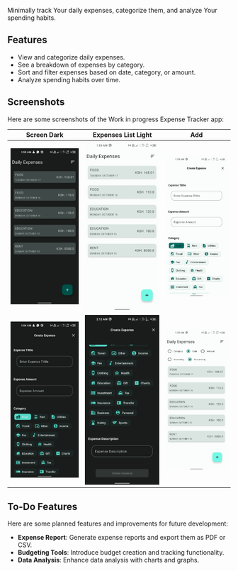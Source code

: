 Minimally track Your daily expenses, categorize them, and analyze Your spending habits.

## Features

- View and categorize daily expenses.
- See a breakdown of expenses by category.
- Sort and filter expenses based on date, category, or amount.
- Analyze spending habits over time.

## Screenshots

Here are some screenshots of the Work in progress Expense Tracker app:

| Screen Dark                                                                     | Expenses List  Light                                                 | Add                                                                |
|---------------------------------------------------------------------------------|----------------------------------------------------------------------|--------------------------------------------------------------------|
| ![Categorized Expenses dark](app/src/main/res/raw/expenses_catgorized_dark.png) | ![Expenses List](app/src/main/res/raw/expenses_catgorizedbydate.png) | ![Category Breakdown](/app/src/main/res/raw/add_expense_light.png) |
| ![add_expense_dark1](app/src/main/res/raw/add_expense_dark1.png)                | ![add_expense_dark](app/src/main/res/raw/add_expense_dark.png)       | ![Add ExpenseLight](app/src/main/res/raw/oder_section_light.png)   |

## To-Do Features

Here are some planned features and improvements for future development:

- **Expense Report**: Generate expense reports and export them as PDF or CSV.
- **Budgeting Tools**: Introduce budget creation and tracking functionality.
- **Data Analysis**: Enhance data analysis with charts and graphs.